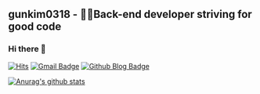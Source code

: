 ## gunkim0318 - 🙋‍♂️Back-end developer striving for good code
### Hi there 👋

[![Hits](https://hits.seeyoufarm.com/api/count/incr/badge.svg?url=https%3A%2F%2Fgithub.com%2Fgunkim0318&count_bg=%2379C83D&title_bg=%23555555&icon=&icon_color=%23E7E7E7&title=%EB%B0%A9%EB%AC%B8%EC%9E%90&edge_flat=false)](https://hits.seeyoufarm.com)
[![Gmail Badge](https://img.shields.io/badge/Gmail-d14836?style=flat-square&logo=Gmail&logoColor=white&link=mailto:gunkim.dev@gmail.com)](mailto:gunkim.dev@gmail.com)
[![Github Blog Badge](http://img.shields.io/badge/-Tech%20Blog-655ced?style=flat&color=black&logo=github&link=https://gunlog.dev)](https://gunlog.dev)

[![Anurag's github stats](https://github-readme-stats.vercel.app/api?username=kanpann)](https://github.com/anuraghazra/github-readme-stats)

